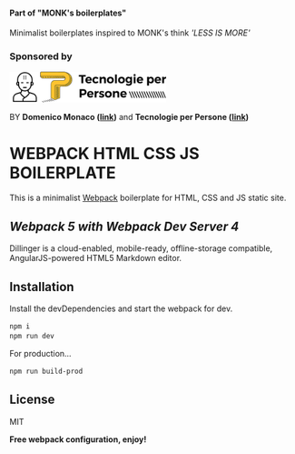 #### Part of "MONK's boilerplates"

Minimalist boilerplates inspired to MONK's think *'LESS IS MORE'*

### Sponsored by
[<img align="left" src="https://github.com/domenicomonaco/minimalist-pugJS-boilerplate/blob/master/src/assets/img/logo.png?raw=true" height="54" />](https://blog.domenicomonaco.it)
 [<img src="https://github.com/domenicomonaco/minimalist-pugjs-boilerplate/blob/master/src/assets/img/tecnologie-per-persone-logo.png?raw=true" height="54" />](https://tecnologieperpersone.it)
 
BY **Domenico Monaco ([link](https://blog.domenicomonaco.it))** and **Tecnologie per Persone ([link](https://tecnologieperpersone.it))**


# WEBPACK HTML CSS JS BOILERPLATE 
This is a minimalist [Webpack](https://webpack.js.org/) boilerplate for HTML, CSS and JS static site.

## _Webpack 5 with Webpack Dev Server 4_

Dillinger is a cloud-enabled, mobile-ready, offline-storage compatible,
AngularJS-powered HTML5 Markdown editor.

## Installation

Install the devDependencies and start the webpack for dev.

```sh
npm i
npm run dev
```

For production...

```sh
npm run build-prod
```

## License

MIT

**Free webpack configuration, enjoy!**

